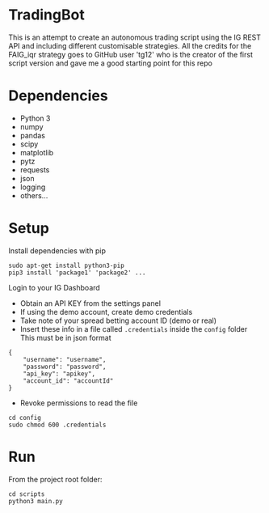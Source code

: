 # TradingBot
This is an attempt to create an autonomous trading script using the IG REST API
and including different customisable strategies.
All the credits for the FAIG_iqr strategy goes to GitHub user 'tg12'
who is the creator of the first script version and gave me a good starting point for this repo

# Dependencies
- Python 3
- numpy
- pandas
- scipy
- matplotlib
- pytz
- requests
- json
- logging
- others...

# Setup
Install dependencies with pip
```
sudo apt-get install python3-pip
pip3 install 'package1' 'package2' ...
```

Login to your IG Dashboard
- Obtain an API KEY from the settings panel
- If using the demo account, create demo credentials
- Take note of your spread betting account ID (demo or real)
- Insert these info in a file called `.credentials` inside the `config` folder
This must be in json format
```
{
    "username": "username",
    "password": "password",
    "api_key": "apikey",
    "account_id": "accountId"
}
```
- Revoke permissions to read the file
```
cd config
sudo chmod 600 .credentials
```

# Run
From the project root folder:
```
cd scripts
python3 main.py
```
